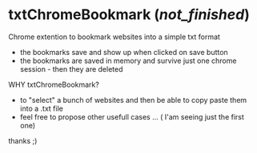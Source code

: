 # txtChromeBookmark (_not_finished_)
Chrome extention to bookmark websites into a simple txt format
- the bookmarks save and show up when clicked on save button
- the bookmarks are saved in memory and survive just one chrome session - then they are deleted

WHY txtChromeBookmark?
- to "select" a bunch of websites and then be able to copy paste them into a .txt file
- feel free to propose other usefull cases ... ( I'am seeing just the first one)

thanks ;)
